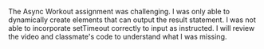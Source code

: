 The Async Workout assignment was challenging. I was only able to dynamically create elements that can output the result statement. I was not able to incorporate setTimeout correctly to input as instructed. I will review the video and classmate's code to understand what I was missing. 